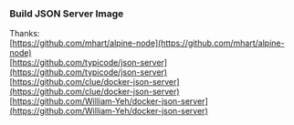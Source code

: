 ### Build JSON Server Image

Thanks:    
[https://github.com/mhart/alpine-node](https://github.com/mhart/alpine-node)    
[https://github.com/typicode/json-server](https://github.com/typicode/json-server)    
[https://github.com/clue/docker-json-server](https://github.com/clue/docker-json-server)    
[https://github.com/William-Yeh/docker-json-server](https://github.com/William-Yeh/docker-json-server)